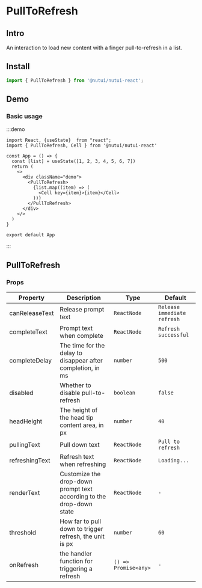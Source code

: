 # PullToRefresh

## Intro

An interaction to load new content with a finger pull-to-refresh in a list.

## Install

```js
import { PullToRefresh } from '@nutui/nutui-react';
```

## Demo

### Basic usage

:::demo

```tsx
import React, {useState}  from "react";
import { PullToRefresh, Cell } from '@nutui/nutui-react'

const App = () => {
  const [list] = useState([1, 2, 3, 4, 5, 6, 7])
  return (
    <>
      <div className="demo">
        <PullToRefresh>
          {list.map((item) => (
            <Cell key={item}>{item}</Cell>
          ))}
        </PullToRefresh>
      </div>
    </>
  )
}

export default App
```

:::

## PullToRefresh

### Props

| Property | Description | Type | Default |
| --- | --- | --- | --- |
| canReleaseText | Release prompt text | `ReactNode` | `Release immediate refresh` |
| completeText | Prompt text when complete | `ReactNode` | `Refresh successful` |
| completeDelay | The time for the delay to disappear after completion, in ms | `number` | `500` |
| disabled | Whether to disable pull-to-refresh | `boolean` | `false` |
| headHeight | The height of the head tip content area, in px | `number` | `40` |
| pullingText | Pull down text | `ReactNode` | `Pull to refresh` |
| refreshingText | Refresh text when refreshing | `ReactNode` | `Loading...` |
| renderText | Customize the drop-down prompt text according to the drop-down state | `ReactNode` | `-` |
| threshold | How far to pull down to trigger refresh, the unit is px | `number` | `60` |
| onRefresh | the handler function for triggering a refresh | `() => Promise<any>` | `-` |